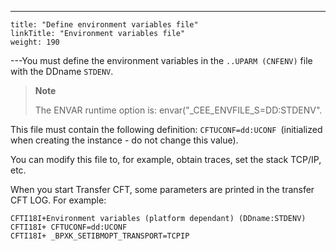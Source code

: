 ---
    title: "Define environment variables file"
    linkTitle: "Environment variables file"
    weight: 190
---You must define the environment variables in the `..UPARM (CNFENV)` file with the DDname `STDENV`.

> **Note**
>
> The ENVAR runtime option is: envar("_CEE_ENVFILE_S=DD:STDENV".

This file must contain the following definition: `CFTUCONF=dd:UCONF `(initialized when creating the instance - do not change this value).

You can modify this file to, for example, obtain traces, set the stack TCP/IP, etc.

When you start Transfer CFT, some parameters are printed in the transfer CFT LOG. For example:

```
CFTI18I+Environment variables (platform dependant) (DDname:STDENV)
CFTI18I+ CFTUCONF=dd:UCONF
CFTI18I+ _BPXK_SETIBMOPT_TRANSPORT=TCPIP
```
